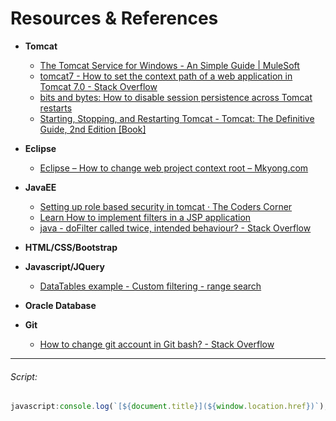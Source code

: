 # Resources & References
* __Tomcat__
  * [The Tomcat Service for Windows - An Simple Guide | MuleSoft](https://www.mulesoft.com/tcat/tomcat-service)
  * [tomcat7 - How to set the context path of a web application in Tomcat 7.0 - Stack Overflow](https://stackoverflow.com/questions/7276989/how-to-set-the-context-path-of-a-web-application-in-tomcat-7-0)
  * [bits and bytes: How to disable session persistence across Tomcat restarts](http://datum-bits.blogspot.com/2012/05/how-to-disable-session-persistence.html)
  * [Starting, Stopping, and Restarting Tomcat - Tomcat: The Definitive Guide, 2nd Edition [Book]](https://www.oreilly.com/library/view/tomcat-the-definitive/9780596101060/ch01s02.html)

* __Eclipse__
  * [Eclipse – How to change web project context root – Mkyong.com](https://www.mkyong.com/eclipse/eclipse-how-to-change-web-project-context-root/)

* __JavaEE__
  * [Setting up role based security in tomcat · The Coders Corner](https://www.thecoderscorner.com/team-blog/hosting-servers/17-setting-up-role-based-security-in-tomcat/)
  * [Learn How to implement filters in a JSP application](https://blog.eduonix.com/java-programming-2/learn-implement-filters-jsp-application/#respond)
  * [java - doFilter called twice, intended behaviour? - Stack Overflow](https://stackoverflow.com/questions/16646819/dofilter-called-twice-intended-behaviour)

* __HTML/CSS/Bootstrap__

* __Javascript/JQuery__
  * [DataTables example - Custom filtering - range search](https://datatables.net/examples/plug-ins/range_filtering.html)

* __Oracle Database__

* __Git__
  * [How to change git account in Git bash? - Stack Overflow](https://stackoverflow.com/questions/41689395/how-to-change-git-account-in-git-bash)

---
###### Script:
```javascript
javascript:console.log(`[${document.title}](${window.location.href})`);
```
